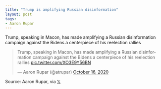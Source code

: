 ```yaml
---
title: "Trump is amplifying Russian disinformation"
layout: post
tags:
- Aaron Rupar
---
```


Trump, speaking in Macon, has made amplifying a Russian disinformation campaign against the Bidens a centerpiece of his reelection rallies

<blockquote class="twitter-tweet"><p lang="en" dir="ltr">Trump, speaking in Macon, has made amplifying a Russian disinformation campaign against the Bidens a centerpiece of his reelection rallies <a href="https://t.co/XO3E9Y56BN">pic.twitter.com/XO3E9Y56BN</a></p>&mdash; Aaron Rupar (@atrupar) <a href="https://twitter.com/atrupar/status/1317250585524043778?ref_src=twsrc%5Etfw">October 16, 2020</a></blockquote> <script async src="https://platform.twitter.com/widgets.js" charset="utf-8"></script>

Source: Aaron Rupar, via [𝕏](https://x.com)
